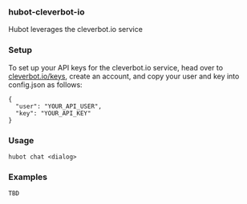 ### hubot-cleverbot-io

Hubot leverages the cleverbot.io service

### Setup

To set up your API keys for the cleverbot.io service, head over to [cleverbot.io/keys](https://cleverbot.io/keys), create an account, and copy your user and key into config.json as follows:

```
{
  "user": "YOUR_API_USER",
  "key": "YOUR_API_KEY"
}
```

### Usage

```
hubot chat <dialog>
```

### Examples

```
TBD
```
